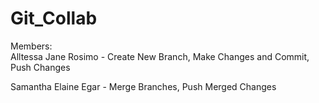 # Git_Collab
Members:  
Alltessa Jane Rosimo - Create New Branch, Make Changes and Commit, Push Changes 

Samantha Elaine Egar - Merge Branches, Push Merged Changes
